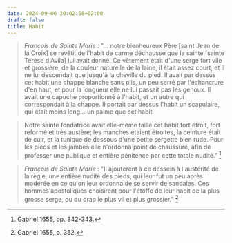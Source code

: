 ```yaml
---
date: 2024-09-06 20:02:58+02:00
draft: false
title: Habit
---
```





> *François de Sainte Marie* : "... notre bienheureux Père [saint Jean de la Croix] se revêtit de l'habit de carme déchaussé que la sainte [sainte Térèse d'Avila] lui avait donné. Ce vêtement était d'une serge fort vile et grossière, de la couleur naturelle de la laine, il était assez court, et il ne lui descendait que jusqu'à la cheville du pied. Il avait par dessus cet habit une chappe blanche sans plis, un peu serré par l'échancrure d'en haut, et pour la longueur elle ne lui passait pas les genoux. Il avait une capuche proportionné à l'habit, et un autre qui correspondait à la chappe. Il portait par dessus l'habit un scapulaire, qui était moins long... un palme que cet habit. 

> Notre sainte fondatrice avait elle-même taillé cet habit fort étroit, fort reformé et très austère; les manches étaient étroites, la ceinture était de cuir, et la tunique de dessous d'une petite sergette bien rude. Pour les pieds et les jambes elle n'ordonna point de chaussure, afin de professer une publique et entière pénitence par cette totale nudité." [^1]

[^1]: Gabriel 1655, pp. 342-343.

> *François de Sainte Marie* : "Il ajoutèrent à ce dessein à l'austérité de la règle, une entière nudité des pieds, qui leur fut un peu après modérée en ce qu'on leur ordonna de se servir de sandales. Ces hommes apostoliques choisirent pour l'étoffe de leur habit de la plus grosse serge, ou du drap le plus vil et plus grossier." [^2]

[^2]: Gabriel 1655, p. 352.

